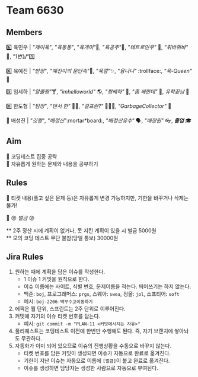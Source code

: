 # Team 6630

## Members

:six: 육민우 | _"제이육"_, _"육동동"_, _"육개미"_:ant:, _"육공주"_:princess:, _"테트로민우"_ 🧩, _"휘바휘바"_ 🙌, _"1번남"_:one:

:six: 육예진 | _"반장"_, _"예진이의 문단속"_:door:, _"육깜"_:sparkles:, _"융나니"_ :trollface:, _"육-Queen"_ 👑

:three: 임세하 | _"알콜짱"_:cocktail:, _"imhelloworld"_ 🌎, _"짱쎄하"_ 💪, _"좀 쎄한데"_ 👀, _유학끝남_ 🎉

:zero: 한도형 | _"팀장"_, _"댄서 한"_ 🕺🏻, _"걸프란?"_ 🤷🏻‍♀️, _"GarbageCollector"_ 🤖

💯 배성진 | _"깃짱"_, _"배정신"_:mortar\*board:, _"배청산유수"_ 🗣️, _"배장원"_ :eyeglasses:, **_졸업_** 🎓

## Aim

:dart: 코딩테스트 집중 공략  
:dart: 자유롭게 원하는 문제와 내용을 공부하기

## Rules

📌 티켓 내용(풀고 싶은 문제 등)은 자유롭게 변경 가능하지만, 기한을 바꾸거나 삭제는 불가!

📌 😡 _벌금_ 😡

** 2주 정산 시에 계획이 없거나, 못 지킨 계획이 있을 시 벌금 5000원   
\*\* 모의 코딩 테스트 무단 불참(당일 통보) 30000원

## Jira Rules

1. 원하는 때에 계획을 담은 이슈를 작성한다.
   - 1 이슈 1 커밋을 원칙으로 한다.
   - 이슈 이름에는 사이트, 식별 번호, 문제이름을 적는다. 띄어쓰기는 하지 않는다.
   - 백준: `boj`, 프로그래머스: `prgs`, 스웨아: `swea`, 정올: `jol`, 소프티어: `soft`
   - 예시: `boj-2206-벽부수고이동하기`
2. 에픽은 월 단위, 스프린트는 2주 단위로 이루어진다.
3. 커밋에 자기의 이슈 티켓 번호를 담는다.
   - 예시: `git commit -m "PLAN-11 <커밋메시지는 자유>"`
4. 풀리퀘스트는 코딩테스트 이전에 한번만 수행해도 된다. 즉, 자기 브랜치에 쌓아놔도 무관하다.
5. 자동화가 이미 되어 있으므로 이슈의 진행상황을 수동으로 바꾸지 않는다.
   - 티켓 번호를 담은 커밋이 생성되면 이슈가 자동으로 완료로 옮겨진다.
   - 기한이 지난 이슈는 자동으로 이름에 `[벌금]`이 붙고 완료로 옮겨진다.
   - 이슈를 생성하면 담당자는 생성한 사람으로 자동으로 부여된다.
